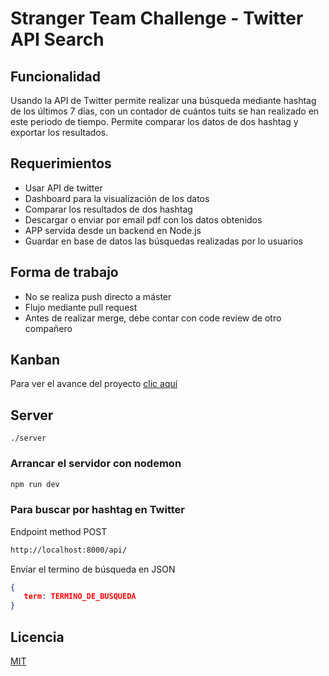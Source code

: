 # Stranger Team Challenge - Twitter API Search

## Funcionalidad

Usando la API de Twitter permite realizar una búsqueda mediante hashtag de los últimos 7 días, con un contador de cuántos tuits se han realizado en este periodo de tiempo. Permite comparar los datos de dos hashtag y exportar los resultados.

## Requerimientos

- Usar API de twitter
- Dashboard para la visualización de los datos
- Comparar los resultados de dos hashtag
- Descargar o enviar por email pdf con los datos obtenidos
- APP servida desde un backend en Node.js
- Guardar en base de datos las búsquedas realizadas por lo usuarios

## Forma de trabajo

- No se realiza push directo a máster
- Flujo mediante pull request
- Antes de realizar merge, debe contar con code review de otro compañero

## Kanban

Para ver el avance del proyecto [clic aquí](https://github.com/helbertoro/strangerTeamChallenge/projects/1)

## Server

```
./server
```

### Arrancar el servidor con nodemon

```bash
npm run dev
```

### Para buscar por hashtag en Twitter

Endpoint method POST

```bash
http://localhost:8000/api/
```

Enviar el termino de búsqueda en JSON

```json
{
   term: TERMINO_DE_BUSQUEDA
}
```


## Licencia
[MIT](https://choosealicense.com/licenses/mit/)